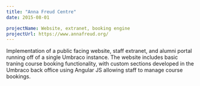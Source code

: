 ```yaml
---
title: "Anna Freud Centre"
date: 2015-08-01

projectName: Website, extranet, booking engine
projectUrl: https://www.annafreud.org/
---
```


Implementation of a public facing website, staff extranet, and alumni portal running off of a single Umbraco instance. The website includes basic traning course booking functionality, with custom sections developed in the Umbraco back office using Angular JS allowing staff to manage course bookings.
